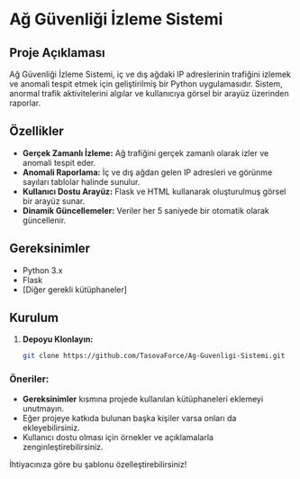 # Ağ Güvenliği İzleme Sistemi

## Proje Açıklaması
Ağ Güvenliği İzleme Sistemi, iç ve dış ağdaki IP adreslerinin trafiğini izlemek ve anomali tespit etmek için geliştirilmiş bir Python uygulamasıdır. Sistem, anormal trafik aktivitelerini algılar ve kullanıcıya görsel bir arayüz üzerinden raporlar.

## Özellikler
- **Gerçek Zamanlı İzleme:** Ağ trafiğini gerçek zamanlı olarak izler ve anomali tespit eder.
- **Anomali Raporlama:** İç ve dış ağdan gelen IP adresleri ve görünme sayıları tablolar halinde sunulur.
- **Kullanıcı Dostu Arayüz:** Flask ve HTML kullanarak oluşturulmuş görsel bir arayüz sunar.
- **Dinamik Güncellemeler:** Veriler her 5 saniyede bir otomatik olarak güncellenir.

## Gereksinimler
- Python 3.x
- Flask
- [Diğer gerekli kütüphaneler]

## Kurulum
1. **Depoyu Klonlayın:**
   ```bash
   git clone https://github.com/TasovaForce/Ag-Guvenligi-Sistemi.git

   
### Öneriler:
- **Gereksinimler** kısmına projede kullanılan kütüphaneleri eklemeyi unutmayın.
- Eğer projeye katkıda bulunan başka kişiler varsa onları da ekleyebilirsiniz.
- Kullanıcı dostu olması için örnekler ve açıklamalarla zenginleştirebilirsiniz.

İhtiyacınıza göre bu şablonu özelleştirebilirsiniz!

